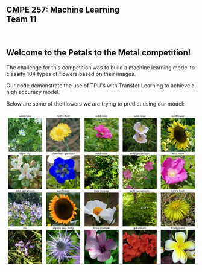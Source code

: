 ## CMPE 257: Machine Learning <br> Team 11
<br>


## Welcome to the Petals to the Metal competition! 
The challenge for this competition was to build a machine learning model to classify 104 types of flowers based on their images.

Our code demonstrate the use of TPU's with Transfer Learning to achieve a high accuracy model.

Below are some of the flowers we are trying to predict using our model:    

![Screenshot](Flower_samples_for_training.jpg)
